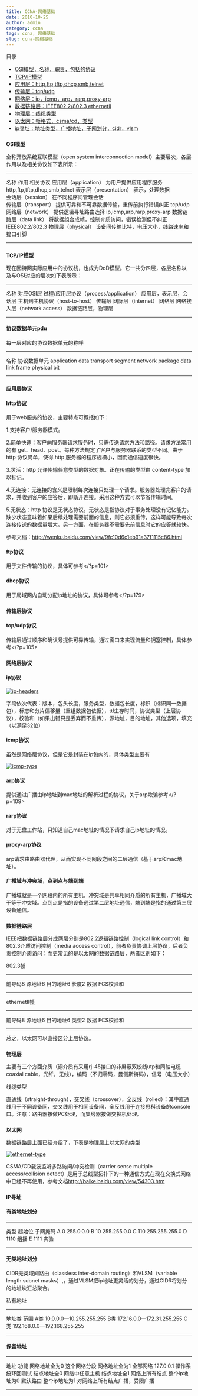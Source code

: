 ```yaml
---
title: CCNA-网络基础
date: 2010-10-25
author: admin
category: ccna
tags: ccna, 网络基础
slug: ccna-网络基础
---
```


目录

-   [OSI模型，名称，职责，包括的协议](#osi)
-   [TCP/IP模型](#tcp/ip)
-   [应用层：http,ftp,tftp,dhcp,smb,telnet](#application)
-   [传输层：tcp/udp](#transport)
-   [网络层：ip，icmp，arp，rarp,proxy-arp](#network)
-   [数据链路层：IEEE802.2/802.3,ethernetii](#datalink)
-   [物理层：线缆类型](#physical)
-   [以太网：帧格式，csma/cd，类型](#ethernet)
-   [ip寻址：地址类型，广播地址，子网划分，cidr，vlsm](#ipaddr)

### <a name="osi"></a>  
**OSI模型**

全称开放系统互联模型（open system interconnection
model）主要层次，各层作用以及相关协议如下表所示：

  ------------------------- ------------------------------------------------ -------------------------------
  名称                      作用                                             相关协议
  应用层（application）     为用户提供应用程序服务                           http,ftp,tftp,dhcp,smb,telnet
  表示层（presentation）    表示，处理数据                                   
  会话层（session）         在不同程序间管理会话                             
  传输层（transport）       提供可靠和不可靠数据传输，重传前执行错误纠正     tcp/udp
  网络层（network）         提供逻辑寻址路由选择                             ip,icmp,arp,rarp,proxy-arp
  数据链路层（data link）   将数据组合成帧，控制介质访问，错误检测但不纠正   IEEE802.2/802.3
  物理层（physical）        设备间传输比特，电压大小，线路速率和接口引脚     
  ------------------------- ------------------------------------------------ -------------------------------

### <a name="tcp/ip"></a>  
**TCP/IP模型**

现在因特网实际应用中的协议栈，也成为DoD模型。它一共分四层，各层名称以及与OSI对应的层次如下表所示：

  ---------------------------------------- ------------------------
  名称                                     对应OSI层
  过程/应用层协议（process/application）   应用层，表示层，会话层
  主机到主机协议（host-to-host）           传输层
  网际层（internet）                       网络层
  网络接入层（network access）             数据链路层，物理层
  ---------------------------------------- ------------------------

#### 协议数据单元pdu

每一层对应的协议数据单元的称呼

  ------------- --------------
  名称          协议数据单元
  application   data
  transport     segment
  network       package
  data link     frame
  physical      bit
  ------------- --------------

### <a name="application"></a>  
**应用层协议**

#### http协议

用于web服务的协议，主要特点可概括如下：

1.支持客户/服务器模式。

2.简单快速：客户向服务器请求服务时，只需传送请求方法和路径。请求方法常用的有
get、head、post。每种方法规定了客户与服务器联系的类型不同。由于 http
协议简单，使得 http 服务器的程序规模小，因而通信速度很快。

3.灵活：http 允许传输任意类型的数据对象。正在传输的类型由 content-type
加以标记。

4.无连接：无连接的含义是限制每次连接只处理一个请求。服务器处理完客户的请求，并收到客户的应答后，即断开连接。采用这种方式可以节省传输时间。

5.无状态：http
协议是无状态协议。无状态是指协议对于事务处理没有记忆能力。缺少状态意味着如果后续处理需要前面的信息，则它必须重传，这样可能导致每次连接传送的数据量增大。另一方面，在服务器不需要先前信息时它的应答就较快。

参考文档：<http://wenku.baidu.com/view/9fc10d6c1eb91a37f1115c86.html>

#### ftp协议

用于文件传输的协议，具体可参考</?p=101>

#### dhcp协议

用于局域网内自动分配ip地址的协议，具体可参考</?p=179>

### <a name="transport"></a>  
**传输层协议**

#### tcp/udp协议

传输层通过顺序和确认号提供可靠传输，通过窗口来实现流量和拥塞控制，具体参考</?p=105>

### <a name="network"></a>  
**网络层协议**

#### ip协议

[![ip-headers](/wp-content/uploads/2010/10/ip-headers.jpg "ip-headers")](/wp-content/uploads/2010/10/ip-headers.jpg)

字段依次代表：版本，包头长度，服务类型，数据包长度，标识（标识同一数据包），标志和分片偏移量（重组数据包依据），ttl生存时间，协议类型（上层协议），校验和（如果出错只是丢弃而不重传），源地址，目的地址，其他选项，填充（以满足32位）

#### icmp协议

虽然是网络层协议，但是它是封装在ip包内的，具体类型主要有

[![icmp-type](/wp-content/uploads/2010/10/icmp-type.jpg "icmp-type")](/wp-content/uploads/2010/10/icmp-type.jpg)

#### arp协议

提供通过广播由ip地址到mac地址的解析过程的协议，关于arp欺骗参考</?p=109>

#### rarp协议

对于无盘工作站，只知道自己mac地址的情况下请求自己ip地址的情况。

#### proxy-arp协议

arp请求由路由器代理，从而实现不同网段之间的二层通信（基于arp和mac地址）。

#### 广播域与冲突域，点到点与端到端

广播域就是一个网段内的所有主机，冲突域是共享相同介质的所有主机，广播域大于等于冲突域。点到点是指的设备通过第二层地址通信，端到端是指的通过第三层设备通信。

### <a name="datalink"></a>  
**数据链路层**

IEEE把数据链路层分成两层分别是802.2逻辑链路控制（logical link
control）和802.3介质访问控制（media access
control），前者负责协调上层协议，后者负责控制介质访问；而更常见的是以太网的数据链路层，两者区别如下：

802.3帧

  --------- --------- ----------- ------- ------ -----------
  前导码8   源地址6   目的地址6   长度2   数据   FCS校验和
  --------- --------- ----------- ------- ------ -----------

ethernetII帧

  --------- --------- ----------- ------- ------ -----------
  前导码8   源地址6   目的地址6   类型2   数据   FCS校验和
  --------- --------- ----------- ------- ------ -----------

总之，以太网可以直接区分上层协议。

### <a name="physical"></a>  
**物理层**

主要有三个方面介质（铜介质有采用rj-45接口的非屏蔽双绞线utp和同轴电缆coaxial
cable，光纤，无线），编码（不归零码，曼侧斯特码），信号（电压大小）

线缆类型

直通线（straight-through），交叉线（crossover），全反线（rolled）：其中直通线用于不同设备间，交叉线用于相同设备间，全反线用于连接思科设备的console口。注意：路由器按做PC处理，而集线器按做交换机处理。

### <a name="ethernet"></a>  
**以太网**

数据链路层上面已经介绍了，下表是物理层上以太网的类型

[![ethernet-type](/wp-content/uploads/2010/10/ethernet-type.jpg "ethernet-type")](/wp-content/uploads/2010/10/ethernet-type.jpg)

CSMA/CD载波监听多路访问/冲突检测（carrier sense multiple
access/collision
detect）是用于总线型拓扑下的一种通信方式在现在交换式网络中已经不再使用，参考文档<http://baike.baidu.com/view/54303.htm>

### <a name="ipaddr"></a>  
**IP寻址**

#### 有类地址划分

  ------ -------- ---------------
  类型   起始位   子网掩码
  A      0        255.0.0.0
  B      10       255.255.0.0
  C      110      255.255.255.0
  D      1110     组播
  E      1111     实验
  ------ -------- ---------------

#### 无类地址划分

CIDR无类域间路由（classless inter-domain routing）和VLSM（variable
length subnet
masks）,，通过VLSM把ip地址更灵活的划分，通过CIDR将划分的地址块汇总聚合。

私有地址

  -------- -----------------------------
  地址类   范围
  A类      10.0.0.0—10.255.255.255
  B类      172.16.0.0—172.31.255.255
  C类      192.168.0.0—192.168.255.255
  -------- -----------------------------

#### 保留地址

  --------------- --------------------------------
  地址            功能
  网络地址全为0   这个网络分段
  网络地址全为1   全部网络
  127.0.0.1       操作系统环回测试
  结点地址全0     网络中任意主机
  结点地址全1     网络上所有结点
  整个ip地址为0   默认路由
  整个ip地址为1   对网络上所有结点广播，受限广播
  --------------- --------------------------------


